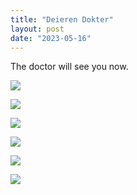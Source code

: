```yaml
---
title: "Deieren Dokter"
layout: post
date: "2023-05-16"
---
```


The doctor will see you now.

![](/assets/images/2023/20230331_111122-461x1024.jpg)

![](/assets/images/2023/20230331_111212-461x1024.jpg)

![](/assets/images/2023/20230331_111210-461x1024.jpg)

![](/assets/images/2023/20230331_111208-461x1024.jpg)

![](/assets/images/2023/20230331_111207-461x1024.jpg)

![](/assets/images/2023/20230331_111128-461x1024.jpg)
